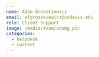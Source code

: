 ```yaml
---
name: Adam Groszkiewicz
email: afgroszkiewicz@ucdavis.edu
role: Client Support
image: /media/team/adamg_pic
categories:
  - helpdesk
  - current
---
```

